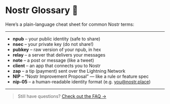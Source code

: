 # Nostr Glossary 📖

Here’s a plain-language cheat sheet for common Nostr terms:

---

- **npub** – your public identity (safe to share)
- **nsec** – your private key (do not share!)
- **pubkey** – raw version of your npub, in hex
- **relay** – a server that delivers your messages
- **note** – a post or message (like a tweet)
- **client** – an app that connects you to Nostr
- **zap** – a tip (payment) sent over the Lightning Network
- **NIP** – “Nostr Improvement Proposal” — like a rule or feature spec
- **nip-05** – a human-readable identity format (e.g. you@nostr.place)

---

> Still have questions? [Check out the FAQ →](faq.md)
